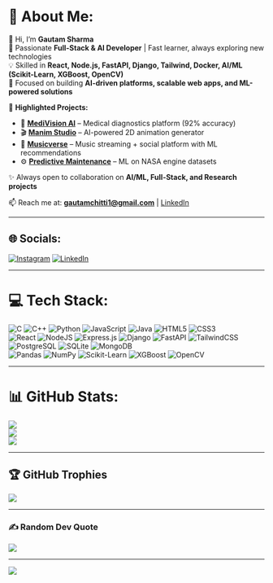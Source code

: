 # 💫 About Me:
👋 Hi, I’m **Gautam Sharma**  
🚀 Passionate **Full-Stack & AI Developer** | Fast learner, always exploring new technologies  
💡 Skilled in **React, Node.js, FastAPI, Django, Tailwind, Docker, AI/ML (Scikit-Learn, XGBoost, OpenCV)**  
🎯 Focused on building **AI-driven platforms, scalable web apps, and ML-powered solutions**  

📂 **Highlighted Projects:**  
- 🧠 **[MediVision AI](https://github.com/gautam-chitti/MediVision-AI)** – Medical diagnostics platform (92% accuracy)  
- 🎬 **[Manim Studio](https://github.com/gautam-chitti/Manimator)** – AI-powered 2D animation generator  
- 🎵 **[Musicverse](https://github.com/gautam-chitti/musicverse)** – Music streaming + social platform with ML recommendations  
- ⚙️ **[Predictive Maintenance](https://github.com/gautam-chitti/PREDICTIVE-MAINTAINENCE)** – ML on NASA engine datasets  

✨ Always open to collaboration on **AI/ML, Full-Stack, and Research projects**  

📫 Reach me at: **gautamchitti1@gmail.com** | [LinkedIn](https://linkedin.com/in/gautam-sharma-707552262)  

---

## 🌐 Socials:
[![Instagram](https://img.shields.io/badge/Instagram-%23E4405F.svg?logo=Instagram&logoColor=white)](https://instagram.com/sharma_gautam___) 
[![LinkedIn](https://img.shields.io/badge/LinkedIn-%230077B5.svg?logo=linkedin&logoColor=white)](https://linkedin.com/in/gautam-sharma-707552262) 

---

# 💻 Tech Stack:
![C](https://img.shields.io/badge/c-%2300599C.svg?style=for-the-badge&logo=c&logoColor=white) 
![C++](https://img.shields.io/badge/c++-%2300599C.svg?style=for-the-badge&logo=c%2B%2B&logoColor=white) 
![Python](https://img.shields.io/badge/python-3670A0?style=for-the-badge&logo=python&logoColor=ffdd54) 
![JavaScript](https://img.shields.io/badge/javascript-%23323330.svg?style=for-the-badge&logo=javascript&logoColor=%23F7DF1E) 
![Java](https://img.shields.io/badge/java-%23ED8B00.svg?style=for-the-badge&logo=openjdk&logoColor=white) 
![HTML5](https://img.shields.io/badge/html5-%23E34F26.svg?style=for-the-badge&logo=html5&logoColor=white) 
![CSS3](https://img.shields.io/badge/css3-%231572B6.svg?style=for-the-badge&logo=css3&logoColor=white)  
![React](https://img.shields.io/badge/react-%2320232a.svg?style=for-the-badge&logo=react&logoColor=%2361DAFB) 
![NodeJS](https://img.shields.io/badge/node.js-6DA55F?style=for-the-badge&logo=node.js&logoColor=white) 
![Express.js](https://img.shields.io/badge/express.js-%23404d59.svg?style=for-the-badge&logo=express&logoColor=%2361DAFB) 
![Django](https://img.shields.io/badge/django-%23092E20.svg?style=for-the-badge&logo=django&logoColor=white) 
![FastAPI](https://img.shields.io/badge/fastapi-%23009688.svg?style=for-the-badge&logo=fastapi&logoColor=white) 
![TailwindCSS](https://img.shields.io/badge/tailwindcss-%2338B2AC.svg?style=for-the-badge&logo=tailwind-css&logoColor=white)  
![PostgreSQL](https://img.shields.io/badge/postgres-%23316192.svg?style=for-the-badge&logo=postgresql&logoColor=white) 
![SQLite](https://img.shields.io/badge/sqlite-%2307405e.svg?style=for-the-badge&logo=sqlite&logoColor=white) 
![MongoDB](https://img.shields.io/badge/MongoDB-%234ea94b.svg?style=for-the-badge&logo=mongodb&logoColor=white)  
![Pandas](https://img.shields.io/badge/pandas-%23150458.svg?style=for-the-badge&logo=pandas&logoColor=white) 
![NumPy](https://img.shields.io/badge/numpy-%23013243.svg?style=for-the-badge&logo=numpy&logoColor=white) 
![Scikit-Learn](https://img.shields.io/badge/scikit--learn-%23F7931E.svg?style=for-the-badge&logo=scikit-learn&logoColor=white) 
![XGBoost](https://img.shields.io/badge/xgboost-%23FF6600.svg?style=for-the-badge&logo=xgboost&logoColor=white) 
![OpenCV](https://img.shields.io/badge/opencv-%23white.svg?style=for-the-badge&logo=opencv&logoColor=black) 

---

# 📊 GitHub Stats:
![](https://github-readme-stats.vercel.app/api?username=gautam-chitti&theme=shadow_blue&hide_border=false&include_all_commits=true&count_private=true)<br/>
![](https://nirzak-streak-stats.vercel.app/?user=gautam-chitti&theme=shadow_blue&hide_border=false)<br/>
![](https://github-readme-stats.vercel.app/api/top-langs/?username=gautam-chitti&theme=shadow_blue&hide_border=false&include_all_commits=true&count_private=true&layout=compact)

---

## 🏆 GitHub Trophies
![](https://github-profile-trophy.vercel.app/?username=gautam-chitti&theme=radical&no-frame=false&no-bg=true&margin-w=4)

---

### ✍️ Random Dev Quote
![](https://quotes-github-readme.vercel.app/api?type=horizontal&theme=radical)

---

[![](https://visitcount.itsvg.in/api?id=gautam-chitti&icon=0&color=0)](https://visitcount.itsvg.in)
